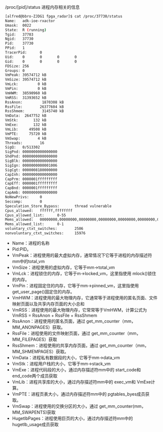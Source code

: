 
/proc/[pid]/status 进程内存相关的信息

```bash
[alfred@bbro-ZJDG1 fpga_radar]$ cat /proc/37730/status 
Name:   adk-ioe-rxactor
Umask:  0022
State:  R (running)
Tgid:   37703
Ngid:   37730
Pid:    37730
PPid:   1
TracerPid:      0
Uid:    0       0       0       0
Gid:    0       0       0       0
FDSize: 256
Groups: 0 
VmPeak: 39574712 kB
VmSize: 39574712 kB
VmLck:         0 kB
VmPin:         0 kB
VmHWM:  38590960 kB
VmRSS:  31393652 kB
RssAnon:         1870308 kB
RssFile:        26377604 kB
RssShmem:        3145740 kB
VmData:  2647752 kB
VmStk:       132 kB
VmExe:       132 kB
VmLib:     49508 kB
VmPTE:     75720 kB
VmSwap:        4 kB
Threads:        16
SigQ:   0/513302
SigPnd: 0000000000000000
ShdPnd: 0000000000000000
SigBlk: 0000000000000000
SigIgn: 0000000000001006
SigCgt: 0000008180000000
CapInh: 0000000000000000
CapPrm: 0000001fffffffff
CapEff: 0000001fffffffff
CapBnd: 0000001fffffffff
CapAmb: 0000000000000000
NoNewPrivs:     0
Seccomp:        0
Speculation_Store_Bypass:       thread vulnerable
Cpus_allowed:   ffffff,ffffffff
Cpus_allowed_list:      0-55
Mems_allowed:   00000000,00000000,00000000,00000000,00000000,00000000,00000000,00000000,00000000,00000000,00000000,00000000,00000000,00000000,00000000,00000000,00000000,00000000,00000000,00000000,00000000,00000000,00000000,00000000,00000000,00000000,00000000,00000000,00000000,00000000,00000000,00000003
Mems_allowed_list:      0-1
voluntary_ctxt_switches:        2506
nonvoluntary_ctxt_switches:     15976
```


- Name：进程的名称
- Pid:PID。
- VmPeak：进程使用的最大虚拟内存，通常情况下它等于进程的内存描述符mm中的total_vm
- VmSize：进程使用的虚拟内存，它等于mm->total_vm
- VmLck：进程锁住的内存，它等于m->locked_vm，这里指使用 mlock()锁住的内存。
- VmPin：进程固定住的内存，它等于mm->pinned_vm，这里指使用get_user_page()固定住的内存。
- VmHWM：进程使用的最大物理内存，它通常等于进程使用的匿名页面、文件映射页面以及共享内存页面的大小总和
- VmRSS：进程使用的最大物理内存，它常常等于VmHWM，计算公式为 VmRSS = RssAnon + RssFile + RssShmem
- RssAnon：进程使用的匿名页面，通过 get_mm_counter（mm， MM_ANONPAGES）获取。
- RssFile：进程使用的文件映射页面，通过 get_mm_counter（mm， MM_FILEPAGES）获取
- RssShmem：进程使用的共享内存页面，通过 get_mm_counter（mm， MM_SHMEMPAGES）获取。
- VmData：进程私有数据段的大小，它等于mm->data_vm
- VmStk：进程用户栈的大小，它等于mm->stack_vm
- VmExe：进程代码段的大小，通过内存描述符mm中的 start_code和 end_code两个成员获取
- VmLib：进程共享库的大小，通过内存描述符mm中的 exec_vm和 VmExe计算。
- VmPTE：进程页表大小，通过内存描述符mm中的 pgtables_byes成员获取。
- VmSwap：进程使用的交换分区的大小，通过 get_mm_counter(mm， MM_SWAPENTS)获取
- HugetlbPages：进程使用巨页的大小，通过内存描述符mm中的 hugetlb_usage成员获取